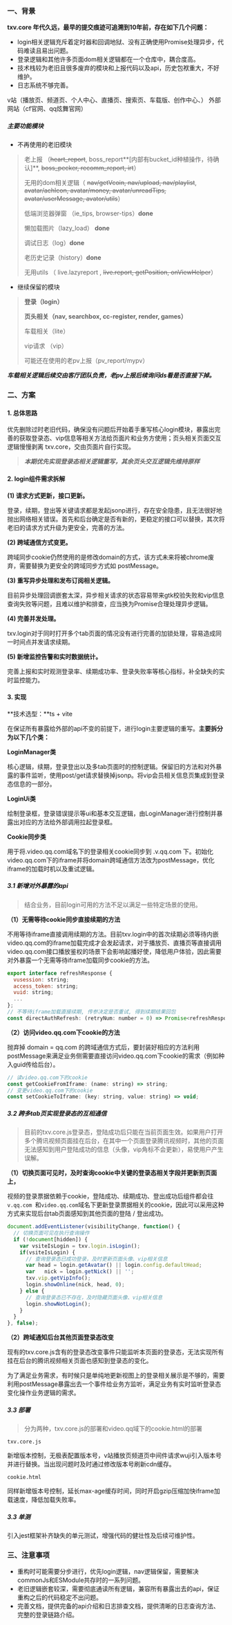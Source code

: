 
### 一、**背景**

**txv.core 年代久远，最早的提交痕迹可追溯到10年前，存在如下几个问题：**

- login相关逻辑充斥着定时器和回调地狱、没有正确使用Promise处理异步，代码难读且易出问题。
- 登录逻辑和其他许多页面dom相关逻辑都在一个仓库中，耦合度高。
- 技术栈较为老旧且很多废弃的模块和上报代码以及api，历史包袱重大，不好维护。
- 日志系统不够完善。

v站（播放页、频道页、个人中心、直播页、搜索页、车载版、创作中心、）
外部网站（cf官网、qq炫舞官网）

#####  主要功能模块

- 不再使用的老旧模块

> 老上报 （~~heart_report~~, boss_report**[内部有bucket_id种植操作，待确认]**, ~~boss_pecker, recomm_report, irt~~）
>
> 无用的dom相关逻辑（ ~~nav/getVcoin, nav/upload, nav/playlist~~, ~~avatar/achIcon, avatar/money, avatar/unreadTips, avatar/userMessage, avator/utils~~）
>
> 低端浏览器弹窗 （ie_tips, browser-tips）**done**
>
> 懒加载图片（lazy_load） **done**
>
> 调试日志（log）**done**
>
> 老历史记录（history）**done**
>
> 无用utils （ live.lazyreport , ~~live.report, getPosition, onViewHelper~~）

- 继续保留的模块

> **登录（login）**
>
> **页头相关（nav, searchbox, cc-register, render, games）**
>
> 车载相关（lite）
>
> vip请求 （vip）
>
> 可能还在使用的老pv上报（pv_report/mypv）

 ***车载相关逻辑后续交由客厅团队负责，老pv上报后续询问ds看是否直接下掉。***



### 二、方案

#### 1. 总体思路

优先删除过时老旧代码，确保没有问题后开始着手重写核心login模块，暴露出完善的获取登录态、vip信息等相关方法给页面片和业务方使用；页头相关页面交互逻辑慢慢剥离 txv.core，交由页面片自行实现。

> ***本期优先实现登录态相关逻辑重写，其余页头交互逻辑先维持原样***

#### 2. login组件需求拆解

**(1)  请求方式更新，接口更新。**

登录，续期，登出等关键请求都是发起jsonp进行，存在安全隐患，且无法很好地抛出网络相关错误。首先和后台确定是否有新的，更稳定的接口可以替换，其次将老旧的请求方式升级为更安全，完善的方法。

**(2)  跨域通信方式变更。**

跨域同步cookie仍然使用的是修改domain的方式，该方式未来将被chrome废弃，需要替换为更安全的跨域同步方式如 postMessage。

**(3)  重写异步处理和发布订阅相关逻辑。**

目前异步处理回调嵌套太深，异步相关请求的状态容易带来gtk校验失败和vip信息查询失败等问题，且难以维护和排查，应当换为Promise合理处理异步逻辑。

**(4)  完善并发处理。**

txv.login对于同时打开多个tab页面的情况没有进行完善的加锁处理，容易造成同一时间点并发请求续期。

**(5)  新增监控告警和实时数据统计。**

完善上报和实时观测登录率、续期成功率、登录失败率等核心指标，补全缺失的实时监控能力。

#### 3. 实现

**技术选型：**ts + vite

在保证所有暴露给外部的api不变的前提下，进行login主要逻辑的重写。**主要拆分为以下几个类：**

**LoginManager类**

核心逻辑，续期，登录登出以及多tab页面时的控制逻辑。保留旧的方法和对外暴露的事件监听，使用post/get请求替换掉jsonp。将vip会员相关信息页集成到登录态信息的一部分。

**LoginUi类**

绘制登录框，登录错误提示等ui和基本交互逻辑，由LoginManager进行控制并暴露出对应的方法给外部调用拉起登录框。

**Cookie同步类**

用于将.video.qq.com域名下的登录相关cookie同步到 .v.qq.com 下。初始化video.qq.com下的iframe并将domain跨域通信方法改为postMessage，优化iframe的加载时机以及重试逻辑。

##### 3.1 新增对外暴露的api

> 结合业务，目前login可用的方法不足以满足一些特定场景的使用。

**（1）无需等待cookie同步直接续期的方法**

不用等待iframe直接调用续期的方法。目前txv.login中的首次续期必须等待内嵌video.qq.com的iframe加载完成才会发起请求，对于播放页、直播页等直接调用video.qq.com接口播放鉴权的场景下会影响起播好使，降低用户体验，因此需要对外暴露一个无需等待iframe加载同步cookie的方法。

```js
export interface refreshResponse {
  vusession: string;
  access_token: string;
  vuid: string;
  ...
};
// 不等待iframe加载直接续期, 传参决定是否重试, 得到续期结果回包
const directAuthRefresh: (retryNum: number = 0) => Promise<refreshResponse>;
```

**（2）访问video.qq.com下cookie的方法**

抛弃掉 domain = qq.com 的跨域通信方式后，要封装好相应的方法利用postMessage来满足业务侧需要直接访问video.qq.com下cookie的需求（例如种入guid传给后台）。

```js
// 读video.qq.com下的cookie
const getCookieFromIframe: (name: string) => string;
// 变更video.qq.com下的cookie
const setCookieToIframe: (key: string, value: string) => void;
```

##### 3.2 跨多tab页实现登录态的互相通信

> 目前的txv.core.js登录态，登陆成功后只能在当前页面生效。如果用户打开多个腾讯视频页面挂在后台，在其中一个页面登录腾讯视频时，其他的页面无法感知到用户登陆成功的信息（头像，vip角标不会更新），易使用户产生误解。

**（1）切换页面可见时，及时查询cookie中关键的登录态相关字段并更新到页面上，**

视频的登录票据依赖于cookie，登陆成功、续期成功、登出成功后组件都会往 ```v.qq.com ```和```video.qq.com```域名下更新登录票据相关的cookie，因此可以采用这种方式来实现后台tab页面感知到其他页面的登陆 / 登出成功。

```js
document.addEventListener(visibilityChange, function() {
  // 切换页面可见在执行查询操作
  if (!document[hidden]) {
    var vsiteIsLogin = txv.login.isLogin();
    if(vsiteIsLogin) {
      // 查询登录态已成功登录，及时更新页面头像、vip相关信息
      var head = login.getAvatar() || login.config.defaultHead;
      var	nick = login.getNick() || '';
      txv.vip.getVipInfo();
      login.showOnline(nick, head, 0);
    } else {
      // 查询登录态已不存在，及时隐藏页面头像、vip相关信息
      login.showNotLogin();
    }
  }
}, false);
```

**（2）跨域通知后台其他页面登录态改变**

现有的txv.core.js含有的登录态改变事件只能监听本页面的登录态，无法实现所有挂在后台的腾讯视频相关页面也感知到登录态的变化。

为了满足业务需求，有时候只是单纯地更新视图上的登录相关展示是不够的，需要利用postMessage暴露出去一个事件给业务方监听，满足业务有实时监听登录态变化操作业务逻辑的需求。

##### 3.3 部署

> 分为两种，txv.core.js的部署和video.qq域下的cookie.html的部署

```txv.core.js```

新增版本控制，无极表配置版本号，v站播放页频道页中间件请求wuji引入版本号并进行替换。当出现问题时及时通过修改版本号刷新cdn缓存。

```cookie.html```

同样新增版本号控制，延长max-age缓存时间，同时开启gzip压缩加快iframe加载速度，降低加载失败率。

##### 3.3 单测

引入jest框架补齐缺失的单元测试，增强代码的健壮性及后续可维护性。

### 三、注意事项

- 重构时可能需要分步进行，优先login逻辑，nav逻辑保留，需要解决commonJs和ESModule共存时的一系列问题。
- 老旧逻辑嵌套较深，需要彻底通读所有逻辑，兼容所有暴露出去的api，保证重构之后的代码稳定不出问题。
- 完善文档，提供完备的api介绍和日志排查文档，提供清晰的日志查询方法、完整的登录链路介绍。




